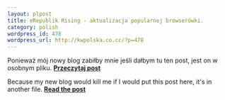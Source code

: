 ```yaml
--- 
layout: plpost
title: eRepublik Rising - aktualizacja popularnej browserówki.
category: polish
wordpress_id: 478
wordpress_url: http://kwpolska.co.cc/?p=478
---
```

Ponieważ mój nowy blog zabiłby mnie jeśli dałbym tu ten post, jest on w osobnym pliku. **[Przeczytaj post][1]**

Because my new blog would kill me if I would put this post here, it's in another file. **[Read the post][1]**

 [1]: /blog-content/erep1.html
